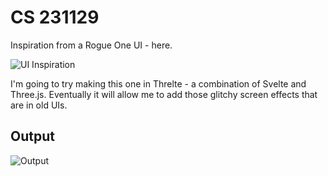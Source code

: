 # CS 231129

Inspiration from a Rogue One UI - here.

![UI Inspiration](./projectimage_19.jpg)

I'm going to try making this one in Threlte - a combination of Svelte and Three.js. Eventually it will allow me to add those glitchy screen effects that are in old UIs.

## Output

![Output](./cs231129.jpg)